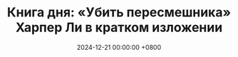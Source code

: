 ---
title: "Книга дня: «Убить пересмешника» Харпер Ли в кратком изложении"
description: >-
  ⚖️ «Убить пересмешника» — классический роман Харпер Ли, который затрагивает темы справедливости, расизма и морали через глаза маленькой девочки в южных штатах Америки."Убить пересмешника" Х. Ли: о морали и справедливости в мире предрассудков. Обзор для саморазвития.
date: 2024-12-21 00:00:00 +0800
categories: [Мышление, Конспекты-книг]
tags:
  [
    убить-пересмешника,
    харпер-ли,
    мораль,
    справедливость,
    американская-литература,
    эмпатия,
    расизм,
    взросление,
    классическая-литература,
    социальные-проблемы,
    нравственный-рост,
    обзор-книги,
    толерантность,
    суд,
    вдохновение
  ]
image: 
alt: Обложка книги Убить пересмешника Харпер Ли
fallback:
  - 
  - 
---